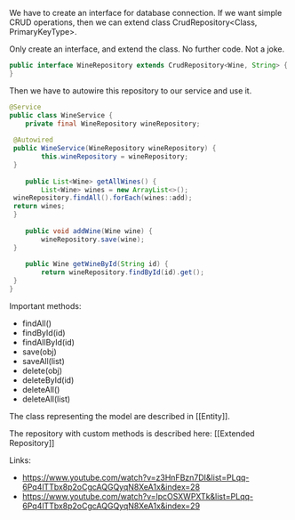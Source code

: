 

We have to create an interface for database connection. If we want simple CRUD operations, then we can extend class CrudRepository<Class, PrimaryKeyType>.

Only create an interface, and extend the class. No further code. Not a joke.
```java
public interface WineRepository extends CrudRepository<Wine, String> {  
}
```

Then we have to autowire this repository to our service and use it.

```java
@Service  
public class WineService {  
    private final WineRepository wineRepository;  
  
 @Autowired  
 public WineService(WineRepository wineRepository) {  
        this.wineRepository = wineRepository;  
 }  
  
    public List<Wine> getAllWines() {  
        List<Wine> wines = new ArrayList<>();  
 wineRepository.findAll().forEach(wines::add);  
 return wines;  
 }  
  
    public void addWine(Wine wine) {  
        wineRepository.save(wine);  
 }  
  
    public Wine getWineById(String id) {  
        return wineRepository.findById(id).get();  
 }  
}
```

Important methods:
- findAll()
- findById(id)
- findAllById(id)
- save(obj)
- saveAll(list)
- delete(obj)
- deleteById(id)
- deleteAll()
- deleteAll(list)

The class representing the model are described in [[Entity]].

The repository with custom methods is described here: [[Extended Repository]]

Links: 
- https://www.youtube.com/watch?v=z3HnFBzn7DI&list=PLqq-6Pq4lTTbx8p2oCgcAQGQyqN8XeA1x&index=28
- https://www.youtube.com/watch?v=lpcOSXWPXTk&list=PLqq-6Pq4lTTbx8p2oCgcAQGQyqN8XeA1x&index=29
